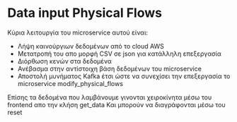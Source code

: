 # Data input Physical Flows

Κύρια λειτουργία του microservice αυτού είναι:

- Λήψη καινούργιων δεδομένων από το cloud AWS
- Μετατροπή του απο μορφή CSV σε json για κατάλληλη επεξεργασία
- Διόρθωση κενών στα δεδομένα
- Ανέβασμα στην αντίστοιχη βάση δεδομένων του microservice
- Αποστολή μυνήματος Kafka έτσι ώστε να συνεχίσει την επεξεργασία το microservice modify_physical_flows

Επίσης τα δεδομένα που λαμβάνουμε γινονται χειροκίνητα μέσω του frontend απο την κλήση get_data Και μπορούν να διαγράφονται μέσω του reset